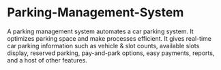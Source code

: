 # Parking-Management-System
A parking management system automates a car parking system. It optimizes parking space and make processes efficient. It gives real-time car parking information such as vehicle &amp; slot counts, available slots display, reserved parking, pay-and-park options, easy payments, reports, and a host of other features.
